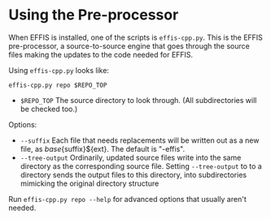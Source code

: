 # Using the Pre-processor

When EFFIS is installed, one of the scripts is `effis-cpp.py`. This is the EFFIS pre-processor,
a source-to-source engine that goes through the source files making the updates to the code needed for EFFIS.

Using `effis-cpp.py` looks like:

```
effis-cpp.py repo $REPO_TOP
```

* `$REPO_TOP`     The source directory to look through. (All subdirectories will be checked too.)

Options:

* `--suffix`      Each file that needs replacements will be written out as a new file, as ${base}${suffix}${ext}. The default is "-effis".
* `--tree-output` Ordinarily, updated source files write into the same directory as the corresponding source file. Setting `--tree-output` to
to a directory sends the output files to this directory, into subdirectories mimicking the original directory structure

Run `effis-cpp.py repo --help` for advanced options that usually aren't needed.
